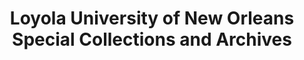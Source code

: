 ---
layout: repo
title: "Loyola University of New Orleans Special Collections and Archives"
id: 25010
permalink: repos/25010/
---